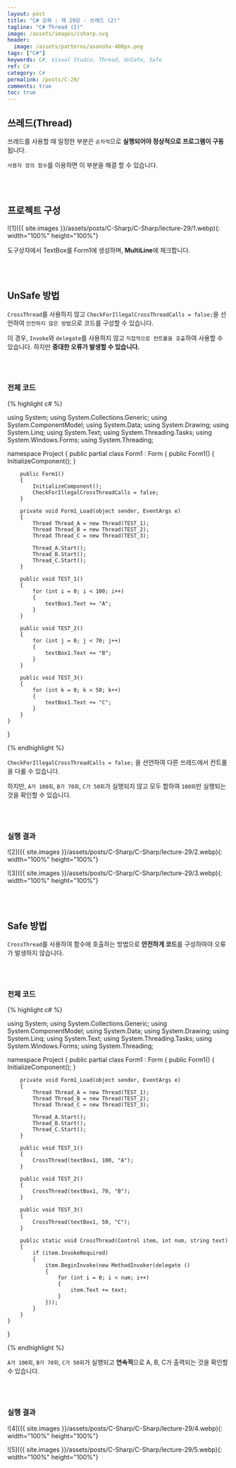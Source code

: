```yaml
---
layout: post
title: "C# 강좌 : 제 29강 - 쓰레드 (2)"
tagline: "C# Thread (2)"
image: /assets/images/csharp.svg
header:
  image: /assets/patterns/asanoha-400px.png
tags: ["C#"]
keywords: C#, Visual Studio, Thread, UnSafe, Safe
ref: C#
category: C#
permalink: /posts/C-29/
comments: true
toc: true
---
```


## 쓰레드(Thread)

쓰레드를 사용할 때 일정한 부분은 `순차적`으로 **실행되어야 정상적으로 프로그램이 구동**됩니다.

`사용자 정의 함수`를 이용하면 이 부분을 해결 할 수 있습니다.

<br>
<br>

## 프로젝트 구성

![1]({{ site.images }}/assets/posts/C-Sharp/C-Sharp/lecture-29/1.webp){: width="100%" height="100%"}

도구상자에서 TextBox를 Form1에 생성하며, **MultiLine**에 체크합니다.

<br>
<br>

## UnSafe 방법

`CrossThread`를 사용하지 않고 `CheckForIllegalCrossThreadCalls = false;`을 선언하여 `안전하지 않은 방법`으로 코드를 구성할 수 있습니다.

이 경우, `Invoke`와 `delegate`를 사용하지 않고 `직접적으로 컨트롤을 호출`하여 사용할 수 있습니다. 하지만 **중대한 오류가 발생할 수 있습니다.**

<br>
<br>

### 전체 코드

{% highlight c# %}

using System;
using System.Collections.Generic;
using System.ComponentModel;
using System.Data;
using System.Drawing;
using System.Linq;
using System.Text;
using System.Threading.Tasks;
using System.Windows.Forms;
using System.Threading;

namespace Project
{
    public partial class Form1 : Form
    {
        public Form1()
        {
            InitializeComponent();
        }
        
        public Form1()
        {
            InitializeComponent();
            CheckForIllegalCrossThreadCalls = false;
        }

        private void Form1_Load(object sender, EventArgs e)
        { 
            Thread Thread_A = new Thread(TEST_1);
            Thread Thread_B = new Thread(TEST_2);
            Thread Thread_C = new Thread(TEST_3);

            Thread_A.Start();
            Thread_B.Start();
            Thread_C.Start();
        }

        public void TEST_1()
        {
            for (int i = 0; i < 100; i++)
            {
                textBox1.Text += "A";
            }
        }

        public void TEST_2()
        {
            for (int j = 0; j < 70; j++)
            {
                textBox1.Text += "B";
            }
        }

        public void TEST_3()
        {
            for (int k = 0; k < 50; k++)
            {
                textBox1.Text += "C";
            }
        }
    }
}

{% endhighlight %}

`CheckForIllegalCrossThreadCalls = false;` 을 선언하여 다른 쓰레드에서 컨트롤을 다룰 수 있습니다.

하지만, `A가 100회`, `B가 70회`, `C가 50회`가 실행되지 않고 모두 합하여 `100회`만 실행되는 것을 확인할 수 있습니다.

<br>
<br>

### 실행 결과

![2]({{ site.images }}/assets/posts/C-Sharp/C-Sharp/lecture-29/2.webp){: width="100%" height="100%"}

![3]({{ site.images }}/assets/posts/C-Sharp/C-Sharp/lecture-29/3.webp){: width="100%" height="100%"}

<br>
<br>

## Safe 방법

`CrossThread`를 사용하여 함수에 호출하는 방법으로 **안전하게 코드**를 구성하여야 오류가 발생하지 않습니다.

<br>
<br>

### 전체 코드

{% highlight c# %}

using System;
using System.Collections.Generic;
using System.ComponentModel;
using System.Data;
using System.Drawing;
using System.Linq;
using System.Text;
using System.Threading.Tasks;
using System.Windows.Forms;
using System.Threading;

namespace Project
{
    public partial class Form1 : Form
    {
        public Form1()
        {
            InitializeComponent();
        }

        private void Form1_Load(object sender, EventArgs e)
        {
            Thread Thread_A = new Thread(TEST_1);
            Thread Thread_B = new Thread(TEST_2);
            Thread Thread_C = new Thread(TEST_3);

            Thread_A.Start();
            Thread_B.Start();
            Thread_C.Start();
        }

        public void TEST_1()
        {
            CrossThread(textBox1, 100, "A");
        }

        public void TEST_2()
        {
            CrossThread(textBox1, 70, "B");
        }

        public void TEST_3()
        {
            CrossThread(textBox1, 50, "C");
        }

        public static void CrossThread(Control item, int num, string text)
        {
            if (item.InvokeRequired)
            {
                item.BeginInvoke(new MethodInvoker(delegate ()
                {
                    for (int i = 0; i < num; i++)
                    {
                        item.Text += text;
                    }
                }));
            }
        }
    }
}
    
{% endhighlight %}

`A가 100회`, `B가 70회`, `C가 50회`가 실행되고 **연속적**으로 A, B, C가 출력되는 것을 확인할 수 있습니다.

<br>
<br>

### 실행 결과

![4]({{ site.images }}/assets/posts/C-Sharp/C-Sharp/lecture-29/4.webp){: width="100%" height="100%"}

![5]({{ site.images }}/assets/posts/C-Sharp/C-Sharp/lecture-29/5.webp){: width="100%" height="100%"}
